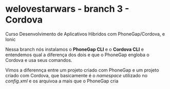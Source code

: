 # welovestarwars - branch 3 - Cordova
Curso Desenvolvimento de Aplicativos Híbridos com PhoneGap/Cordova, e Ionic

Nessa branch nós instalamos o **PhoneGap CLI** e o **Cordova CLI** e entendemos qual a diferença dos dois e que o PhoneGap engloba o Cordova e usa seus comandos.

Vimos a diferennça entre um projeto criado com PhoneGap e um projeto criado com Cordova, que basicamente é o _namespace_ utilizado no _config.xml_ e os arquivoa a mais que o PhoneGap cria
